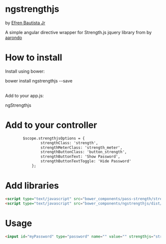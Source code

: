 # ngstrengthjs
by <a href="http://www.efrenbautista.com">Efren Bautista Jr</a>

A simple angular directive wrapper for Strength.js jquery library from <a href="https://github.com/aarondo/Strength.js.git"> </a>
by <a href="https://github.com/aarondo">aarondo</a>

# How to install
Install using bower:

bower install ngstrengthjs --save<br><br>

Add to your app.js:

ngStrengthjs

# Add to your controller
```html
        $scope.strengthjsOptions = {
                strengthClass: 'strength',
                strengthMeterClass: 'strength_meter',
                strengthButtonClass: 'button_strength',
                strengthButtonText: 'Show Password',
                strengthButtonTextToggle: 'Hide Password'
            };

```

# Add libraries
```html
<script type="text/javascript" src="bower_components/pass-strength/strength.js"></script>
<script type="text/javascript" src="bower_components/ngstrengthjs/dist/ngstrengthjs.js"></script>
```
# Usage
```html
<input id="myPassword" type="password" name="" value="" strengthjs="strengthjsOptions">
```

